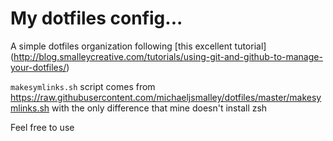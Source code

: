# My dotfiles config...

A simple dotfiles organization following [this excellent tutorial] (http://blog.smalleycreative.com/tutorials/using-git-and-github-to-manage-your-dotfiles/)

`makesymlinks.sh` script comes from 
https://raw.githubusercontent.com/michaeljsmalley/dotfiles/master/makesymlinks.sh
with the only difference that mine doesn't install zsh

Feel free to use
